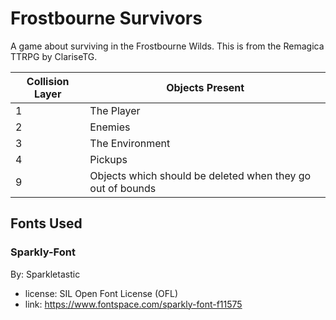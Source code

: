 # Frostbourne Survivors
A game about surviving in the Frostbourne Wilds. This is from the Remagica TTRPG by ClariseTG.

| Collision Layer | Objects Present                                            |
| --------------- | ---------------------------------------------------------- |
| 1               | The Player                                                 |
| 2               | Enemies                                                    |
| 3               | The Environment                                            |
| 4               | Pickups                                                    |
| 9               | Objects which should be deleted when they go out of bounds |


## Fonts Used
### Sparkly-Font
By: Sparkletastic
- license: SIL Open Font License (OFL)
- link: https://www.fontspace.com/sparkly-font-f11575